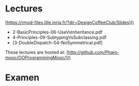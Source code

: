 # Lectures 

[https://rmod-files.lille.inria.fr/?dir=DesignCoffeeClub/Slides]()

- 2-BasicPrinciples-06-UseVsInheritance.pdf
- 4-Principles-09-SubtypingVsSubclassing.pdf
- [3-DoubleDispatch-04-NoSymmetrical.pdf]

These lectures are hosted at: 
	[http://github.com/Pharo-mooc/OOProgrammingMooc/]()

# Examen	
